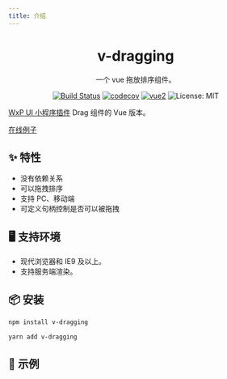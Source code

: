 ```yaml
---
title: 介绍
---
```


<h1 align="center">v-dragging</h1>

<div align="center">

<p>一个 vue 拖放排序组件。</p>

[![Build Status](https://user-gold-cdn.xitu.io/2019/11/30/16ebcd9537099269?w=90&h=20&f=svg&s=724)](https://www.travis-ci.org/xingxinglail/v-dragging)
[![codecov](https://user-gold-cdn.xitu.io/2019/11/30/16ebcd9527eb4559?w=60&h=60&f=svg&s=2274)](https://codecov.io/gh/xingxinglail/v-dragging)
[![vue2](https://img.shields.io/badge/vue-2.x-brightgreen.svg)](https://vuejs.org/)
![License: MIT](https://img.shields.io/badge/License-MIT-green.svg)

</div>

[WxP UI 小程序插件](https://github.com/singletouch/wx-plugin) Drag 组件的 Vue 版本。

[在线例子]()

## ✨ 特性

- 没有依赖关系
- 可以拖拽排序
- 支持 PC、移动端
- 可定义句柄控制是否可以被拖拽

## 🖥 支持环境

- 现代浏览器和 IE9 及以上。
- 支持服务端渲染。


## 📦 安装

```bash
npm install v-dragging
```

```bash
yarn add v-dragging
```

## 🔨 示例

